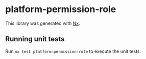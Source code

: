 # platform-permission-role

This library was generated with [Nx](https://nx.dev).

## Running unit tests

Run `nx test platform-permission-role` to execute the unit tests.
